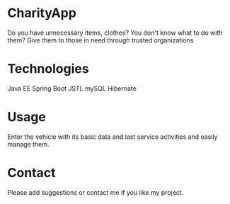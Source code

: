 # CharityApp
Do you have unnecessary items, clothes? You don't know what to do with them? Give them to those in need through trusted organizations

# Technologies

Java EE
Spring Boot
JSTL
mySQL
Hibernate

# Usage

Enter the vehicle with its basic data and last service activities and easily manage them.

# Contact

Please add suggestions or contact me if you like my project.